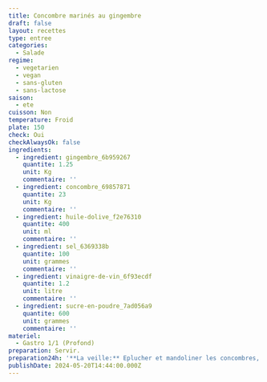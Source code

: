 ```yaml
---
title: Concombre marinés au gingembre
draft: false
layout: recettes
type: entree
categories:
  - Salade
regime:
  - vegetarien
  - vegan
  - sans-gluten
  - sans-lactose
saison:
  - ete
cuisson: Non
temperature: Froid
plate: 150
check: Oui
checkAlwaysOk: false
ingredients:
  - ingredient: gingembre_6b959267
    quantite: 1.25
    unit: Kg
    commentaire: ''
  - ingredient: concombre_69857871
    quantite: 23
    unit: Kg
    commentaire: ''
  - ingredient: huile-dolive_f2e76310
    quantite: 400
    unit: ml
    commentaire: ''
  - ingredient: sel_6369338b
    quantite: 100
    unit: grammes
    commentaire: ''
  - ingredient: vinaigre-de-vin_6f93ecdf
    quantite: 1.2
    unit: litre
    commentaire: ''
  - ingredient: sucre-en-poudre_7ad056a9
    quantite: 600
    unit: grammes
    commentaire: ''
materiel:
  - Gastro 1/1 (Profond)
preparation: Servir.
preparation24h: '**La veille:** Eplucher et mandoliner les concombres, râper le gingembre. Tout mélanger.'
publishDate: 2024-05-20T14:44:00.000Z
---
```

